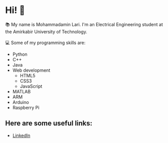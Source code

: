 # Hi! 👋
:books: My name is Mohammadamin Lari. I'm an Electrical Engineering student at the Amirkabir University of Technology. <br> <br>
:computer: Some of my programming skills are: <br>
<ul>
  <li> Python
  <li> C++
  <li> Java
  <li>  Web development 
    <ul>
      <li> HTML5
      <li> CSS3
      <li> JavaScript
    </ul>
  <li> MATLAB
  <li> ARM
  <li> Arduino
  <li> Raspberry Pi
</ul>

## Here are some useful links:
<ul>
  <li> <a href='https://www.linkedin.com/in/aminlari/'> LinkedIn
</ul>

<!--
**AminLari/AminLari** is a ✨ _special_ ✨ repository because its `README.md` (this file) appears on your GitHub profile.

Here are some ideas to get you started:

- 🔭 I’m currently working on ...
- 🌱 I’m currently learning ...
- 👯 I’m looking to collaborate on ...
- 🤔 I’m looking for help with ...
- 💬 Ask me about ...
- 📫 How to reach me: ...
- 😄 Pronouns: ...
- ⚡ Fun fact: ...
-->
